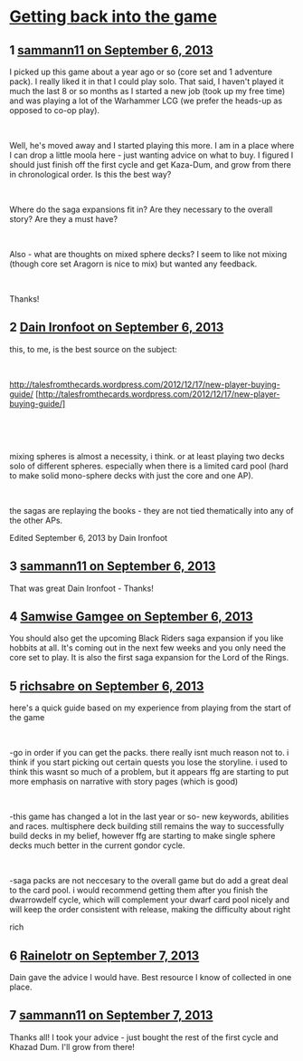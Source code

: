 # [Getting back into the game](https://community.fantasyflightgames.com/topic/89907-getting-back-into-the-game/)

## 1 [sammann11 on September 6, 2013](https://community.fantasyflightgames.com/topic/89907-getting-back-into-the-game/?do=findComment&comment=859432)

I picked up this game about a year ago or so (core set and 1 adventure pack). I really liked it in that I could play solo. That said, I haven't played it much the last 8 or so months as I started a new job (took up my free time) and was playing a lot of the Warhammer LCG (we prefer the heads-up as opposed to co-op play).

 

Well, he's moved away and I started playing this more. I am in a place where I can drop a little moola here - just wanting advice on what to buy. I figured I should just finish off the first cycle and get Kaza-Dum, and grow from there in chronological order. Is this the best way?

 

Where do the saga expansions fit in? Are they necessary to the overall story? Are they a must have?

 

Also - what are thoughts on mixed sphere decks? I seem to like not mixing (though core set Aragorn is nice to mix) but wanted any feedback.

 

Thanks!

## 2 [Dain Ironfoot on September 6, 2013](https://community.fantasyflightgames.com/topic/89907-getting-back-into-the-game/?do=findComment&comment=859499)

this, to me, is the best source on the subject:

 

http://talesfromthecards.wordpress.com/2012/12/17/new-player-buying-guide/ [http://talesfromthecards.wordpress.com/2012/12/17/new-player-buying-guide/]

 

 

mixing spheres is almost a necessity, i think. or at least playing two decks solo of different spheres. especially when there is a limited card pool (hard to make solid mono-sphere decks with just the core and one AP).

 

the sagas are replaying the books - they are not tied thematically into any of the other APs.

Edited September 6, 2013 by Dain Ironfoot

## 3 [sammann11 on September 6, 2013](https://community.fantasyflightgames.com/topic/89907-getting-back-into-the-game/?do=findComment&comment=859508)

That was great Dain Ironfoot - Thanks!

## 4 [Samwise Gamgee on September 6, 2013](https://community.fantasyflightgames.com/topic/89907-getting-back-into-the-game/?do=findComment&comment=859562)

You should also get the upcoming Black Riders saga expansion if you like hobbits at all. It's coming out in the next few weeks and you only need the core set to play. It is also the first saga expansion for the Lord of the Rings.

## 5 [richsabre on September 6, 2013](https://community.fantasyflightgames.com/topic/89907-getting-back-into-the-game/?do=findComment&comment=859620)

here's a quick guide based on my experience from playing from the start of the game

 

-go in order if you can get the packs. there really isnt much reason not to. i think if you start picking out certain quests you lose the storyline. i used to think this wasnt so much of a problem, but it appears ffg are starting to put more emphasis on narrative with story pages (which is good)

 

-this game has changed a lot in the last year or so- new keywords, abilities and races. multisphere deck building still remains the way to successfully build decks in my belief, however ffg are starting to make single sphere decks much better in the current gondor cycle.

 

-saga packs are not neccesary to the overall game but do add a great deal to the card pool. i would recommend getting them after you finish the dwarrowdelf cycle, which will complement your dwarf card pool nicely and will keep the order consistent with release, making the difficulty about right

rich

## 6 [Rainelotr on September 7, 2013](https://community.fantasyflightgames.com/topic/89907-getting-back-into-the-game/?do=findComment&comment=859784)

Dain gave the advice I would have. Best resource I know of collected in one place.

## 7 [sammann11 on September 7, 2013](https://community.fantasyflightgames.com/topic/89907-getting-back-into-the-game/?do=findComment&comment=859809)

Thanks all! I took your advice - just bought the rest of the first cycle and Khazad Dum. I'll grow from there!

